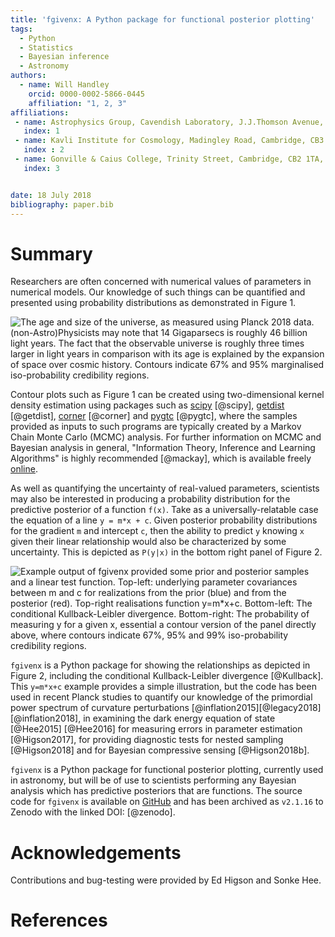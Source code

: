 ```yaml
---
title: 'fgivenx: A Python package for functional posterior plotting'
tags:
  - Python
  - Statistics
  - Bayesian inference
  - Astronomy
authors:
  - name: Will Handley
    orcid: 0000-0002-5866-0445
    affiliation: "1, 2, 3"
affiliations:
 - name: Astrophysics Group, Cavendish Laboratory, J.J.Thomson Avenue, Cambridge, CB3 0HE, UK
   index: 1
 - name: Kavli Institute for Cosmology, Madingley Road, Cambridge, CB3 0HA, UK
   index : 2
 - name: Gonville & Caius College, Trinity Street, Cambridge, CB2 1TA, UK
   index: 3


date: 18 July 2018
bibliography: paper.bib
---
```


# Summary

Researchers are often concerned with numerical values of parameters in
numerical models. Our knowledge of such things can be quantified and presented
using probability distributions as demonstrated in Figure 1.

![The age and size of the universe, as measured using Planck 2018 data.
(non-Astro)Physicists may note that 14 Gigaparsecs is roughly 46 billion light
years. The fact that the observable universe is roughly three times larger in
light years in comparison with its age is explained by the expansion of space
over cosmic history. Contours indicate 67% and 95% marginalised iso-probability
credibility regions.](planck.png) 

Contour plots such as Figure 1 can be created using two-dimensional kernel
density estimation using packages such as
[scipy](https://docs.scipy.org/doc/scipy/reference/generated/scipy.stats.gaussian_kde.html)
[@scipy], [getdist](http://getdist.readthedocs.io/en/latest/intro.html)
[@getdist], [corner](https://corner.readthedocs.io/en/latest/) [@corner] and
[pygtc](https://pygtc.readthedocs.io/en/latest/) [@pygtc], where the samples
provided as inputs to such programs are typically created by a
Markov Chain Monte Carlo (MCMC) analysis. For further information on MCMC and
Bayesian analysis in general, "Information Theory, Inference and Learning
Algorithms" is highly recommended [@mackay], which is available freely
[online](http://www.inference.org.uk/itprnn/book.html).

As well as quantifying the uncertainty of real-valued parameters, scientists
may also be interested in producing a probability distribution for the
predictive posterior of a function ``f(x)``. Take as a universally-relatable
case the equation of a  line ``y = m*x + c``. Given posterior probability
distributions for the gradient ``m`` and intercept ``c``, then the ability to
predict ``y`` knowing ``x`` given their linear relationship would also be
characterized by some uncertainty. This is depicted as ``P(y|x)`` in the bottom
right panel of Figure 2.

![Example output of fgivenx provided some prior and posterior samples and a
linear test function.
Top-left: underlying parameter covariances between ``m`` and ``c`` for
realizations from the prior (blue) and from the posterior (red). 
Top-right realisations function ``y=m*x+c``. 
Bottom-left: The conditional Kullback-Leibler divergence. 
Bottom-right: The probability of measuring y for a given x, essential a contour
version of the panel directly above, where contours indicate 67%, 95% and 99% iso-probability credibility regions.
](figure.png) 

``fgivenx`` is a Python package for showing the relationships as depicted in
Figure 2, including the conditional Kullback-Leibler divergence [@Kullback].
This ``y=m*x+c`` example provides a simple illustration, but the code has been
used in recent Planck studies to quantify our knowledge of the primordial power
spectrum of curvature perturbations
[@inflation2015][@legacy2018][@inflation2018], in examining the dark energy
equation of state [@Hee2015] [@Hee2016] for measuring errors in parameter
estimation [@Higson2017], for providing diagnostic tests for nested sampling
[@Higson2018] and for Bayesian compressive sensing [@Higson2018b].

``fgivenx`` is a Python package for functional posterior plotting, currently
used in astronomy, but will be of use to scientists performing any Bayesian
analysis which has predictive posteriors that are functions. The source code
for ``fgivenx`` is available on
[GitHub](https://github.com/williamjameshandley/fgivenx) and has been archived
as ``v2.1.16`` to Zenodo with the linked DOI: [@zenodo].

# Acknowledgements

Contributions and bug-testing were provided by Ed Higson and Sonke Hee.

# References
